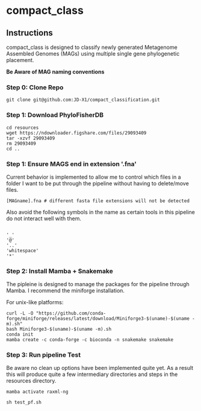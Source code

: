 # compact_class

## Instructions

compact_class is designed to classify newly generated Metagenome Assembled Genomes (MAGs) using multiple single gene phylogenetic placement. 

**Be Aware of MAG naming conventions** 

### Step 0: Clone Repo
```
git clone git@github.com:JD-X1/compact_classification.git

```




### Step 1: Download PhyloFisherDB

```
cd resources
wget https://ndownloader.figshare.com/files/29093409
tar -xzvf 29093409
rm 29093409
cd ..
```

### Step 1: Ensure MAGS end in extension '.fna'

Current behavior is implemented to allow me to control which files in a folder I want to be put through the pipeline without having to delete/move files. 

```
[MAGname].fna # different fasta file extensions will not be detected 
```

Also avoid the following symbols in the name as certain tools in this pipeline do not interact well with them.

```

'_'
'@'
'..'
'whitespace'
'*'

```

### Step 2: Install Mamba + Snakemake

The pipleine is designed to manage the packages for the pipeline through Mamba. I recommend the miniforge installation. 

For unix-like platforms:
```
curl -L -O "https://github.com/conda-forge/miniforge/releases/latest/download/Miniforge3-$(uname)-$(uname -m).sh"
bash Miniforge3-$(uname)-$(uname -m).sh
conda init
mamba create -c conda-forge -c bioconda -n snakemake snakemake

```

### Step 3: Run pipeline Test

Be aware no clean up options have been implemented quite yet. As a result this will produce quite a few intermediary directories and steps in the resources directory.
```
mamba activate raxml-ng

sh test_pf.sh
```
